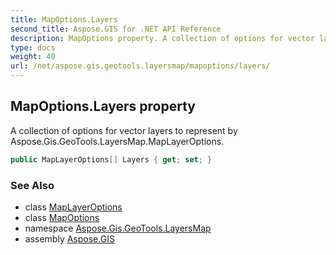 ```yaml
---
title: MapOptions.Layers
second_title: Aspose.GIS for .NET API Reference
description: MapOptions property. A collection of options for vector layers to represent by Aspose.Gis.GeoTools.LayersMap.MapLayerOptions
type: docs
weight: 40
url: /net/aspose.gis.geotools.layersmap/mapoptions/layers/
---
```

## MapOptions.Layers property

A collection of options for vector layers to represent by Aspose.Gis.GeoTools.LayersMap.MapLayerOptions.

```csharp
public MapLayerOptions[] Layers { get; set; }
```

### See Also

* class [MapLayerOptions](../../maplayeroptions/)
* class [MapOptions](../)
* namespace [Aspose.Gis.GeoTools.LayersMap](../../mapoptions/)
* assembly [Aspose.GIS](../../../)



